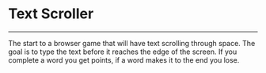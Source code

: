 # Text Scroller

--------------------

The start to a browser game that will have text scrolling through space.
The goal is to type the text before it reaches the edge of the screen.
If you complete a word you get points, if a word makes it to the end you lose.
